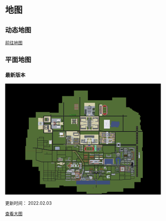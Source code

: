 # 地图

## 动态地图

[前往地图](https://mc.w-m.fun/mcmap/)

## 平面地图

### 最新版本

![地图](./src/map_220203.png)

更新时间： 2022.02.03

[查看大图](./src/map_220203.png)